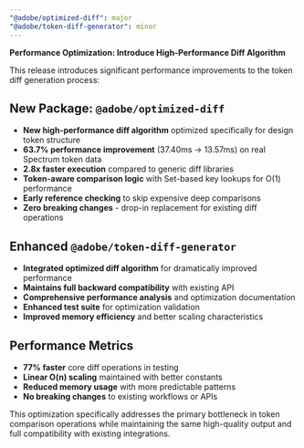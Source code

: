 ```yaml
---
"@adobe/optimized-diff": major
"@adobe/token-diff-generator": minor
---
```


**Performance Optimization: Introduce High-Performance Diff Algorithm**

This release introduces significant performance improvements to the token diff generation process:

## New Package: `@adobe/optimized-diff`

- **New high-performance diff algorithm** optimized specifically for design token structure
- **63.7% performance improvement** (37.40ms → 13.57ms) on real Spectrum token data
- **2.8x faster execution** compared to generic diff libraries
- **Token-aware comparison logic** with Set-based key lookups for O(1) performance
- **Early reference checking** to skip expensive deep comparisons
- **Zero breaking changes** - drop-in replacement for existing diff operations

## Enhanced `@adobe/token-diff-generator`

- **Integrated optimized diff algorithm** for dramatically improved performance
- **Maintains full backward compatibility** with existing API
- **Comprehensive performance analysis** and optimization documentation
- **Enhanced test suite** for optimization validation
- **Improved memory efficiency** and better scaling characteristics

## Performance Metrics

- **77% faster** core diff operations in testing
- **Linear O(n) scaling** maintained with better constants
- **Reduced memory usage** with more predictable patterns
- **No breaking changes** to existing workflows or APIs

This optimization specifically addresses the primary bottleneck in token comparison operations while maintaining the same high-quality output and full compatibility with existing integrations.
